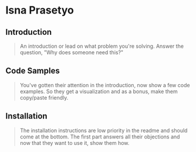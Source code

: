# Isna Prasetyo

## Introduction

> An introduction or lead on what problem you're solving. Answer the question, "Why does someone need this?"

## Code Samples

> You've gotten their attention in the introduction, now show a few code examples. So they get a visualization and as a bonus, make them copy/paste friendly.

## Installation

> The installation instructions are low priority in the readme and should come at the bottom. The first part answers all their objections and now that they want to use it, show them how.